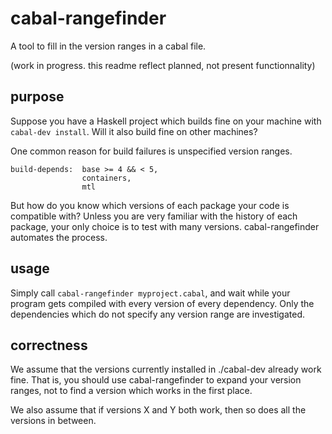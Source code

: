 cabal-rangefinder
=================

A tool to fill in the version ranges in a cabal file.

(work in progress. this readme reflect planned, not present functionnality)

purpose
-------

Suppose you have a Haskell project which builds fine on your machine with `cabal-dev install`. Will it also build fine on other machines?

One common reason for build failures is unspecified version ranges.

    build-depends:  base >= 4 && < 5,
                    containers,
                    mtl

But how do you know which versions of each package your code is compatible with? Unless you are very familiar with the history of each package, your only choice is to test with many versions. cabal-rangefinder automates the process.

usage
-----

Simply call `cabal-rangefinder myproject.cabal`, and wait while your program gets compiled with every version of every dependency. Only the dependencies which do not specify any version range are investigated.

correctness
-----------

We assume that the versions currently installed in ./cabal-dev already work fine. That is, you should use cabal-rangefinder to expand your version ranges, not to find a version which works in the first place.

We also assume that if versions X and Y both work, then so does all the versions in between.
